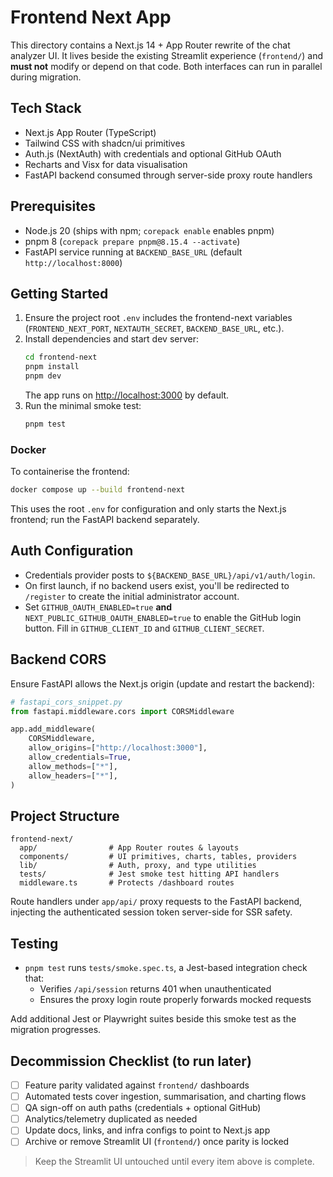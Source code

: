 # Frontend Next App

This directory contains a Next.js 14 + App Router rewrite of the chat analyzer UI. It lives beside the existing Streamlit experience (`frontend/`) and **must not** modify or depend on that code. Both interfaces can run in parallel during migration.

## Tech Stack

- Next.js App Router (TypeScript)
- Tailwind CSS with shadcn/ui primitives
- Auth.js (NextAuth) with credentials and optional GitHub OAuth
- Recharts and Visx for data visualisation
- FastAPI backend consumed through server-side proxy route handlers

## Prerequisites

- Node.js 20 (ships with npm; `corepack enable` enables pnpm)
- pnpm 8 (`corepack prepare pnpm@8.15.4 --activate`)
- FastAPI service running at `BACKEND_BASE_URL` (default `http://localhost:8000`)

## Getting Started

1. Ensure the project root `.env` includes the frontend-next variables (`FRONTEND_NEXT_PORT`, `NEXTAUTH_SECRET`, `BACKEND_BASE_URL`, etc.).
2. Install dependencies and start dev server:
   ```bash
   cd frontend-next
   pnpm install
   pnpm dev
   ```
   The app runs on [http://localhost:3000](http://localhost:3000) by default.
4. Run the minimal smoke test:
   ```bash
   pnpm test
   ```

### Docker

To containerise the frontend:

```bash
docker compose up --build frontend-next
```

This uses the root `.env` for configuration and only starts the Next.js frontend; run the FastAPI backend separately.

## Auth Configuration

- Credentials provider posts to `${BACKEND_BASE_URL}/api/v1/auth/login`.
- On first launch, if no backend users exist, you'll be redirected to `/register` to create the initial administrator account.
- Set `GITHUB_OAUTH_ENABLED=true` **and** `NEXT_PUBLIC_GITHUB_OAUTH_ENABLED=true` to enable the GitHub login button. Fill in `GITHUB_CLIENT_ID` and `GITHUB_CLIENT_SECRET`.

## Backend CORS

Ensure FastAPI allows the Next.js origin (update and restart the backend):

```python
# fastapi_cors_snippet.py
from fastapi.middleware.cors import CORSMiddleware

app.add_middleware(
    CORSMiddleware,
    allow_origins=["http://localhost:3000"],
    allow_credentials=True,
    allow_methods=["*"],
    allow_headers=["*"],
)
```

## Project Structure

```
frontend-next/
  app/                # App Router routes & layouts
  components/         # UI primitives, charts, tables, providers
  lib/                # Auth, proxy, and type utilities
  tests/              # Jest smoke test hitting API handlers
  middleware.ts       # Protects /dashboard routes
```

Route handlers under `app/api/` proxy requests to the FastAPI backend, injecting the authenticated session token server-side for SSR safety.

## Testing

- `pnpm test` runs `tests/smoke.spec.ts`, a Jest-based integration check that:
  - Verifies `/api/session` returns 401 when unauthenticated
  - Ensures the proxy login route properly forwards mocked requests

Add additional Jest or Playwright suites beside this smoke test as the migration progresses.

## Decommission Checklist (to run later)

- [ ] Feature parity validated against `frontend/` dashboards
- [ ] Automated tests cover ingestion, summarisation, and charting flows
- [ ] QA sign-off on auth paths (credentials + optional GitHub)
- [ ] Analytics/telemetry duplicated as needed
- [ ] Update docs, links, and infra configs to point to Next.js app
- [ ] Archive or remove Streamlit UI (`frontend/`) once parity is locked

> Keep the Streamlit UI untouched until every item above is complete.
